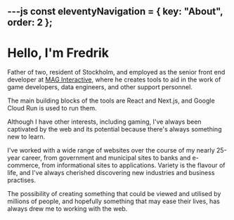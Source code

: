 ---js
const eleventyNavigation = {
	key: "About",
	order: 2
};
---
# Hello, I'm Fredrik

Father of two, resident of Stockholm, and employed as the senior front end developer at [MAG Interactive](https://maginteractive.com/), where he creates tools to aid in the work of game developers, data engineers, and other support personnel.

The main building blocks of the tools are React and Next.js, and Google Cloud Run is used to run them.

Although I have other interests, including gaming, I've always been captivated by the web and its potential because there's always something new to learn.

I've worked with a wide range of websites over the course of my nearly 25-year career, from government and municipal sites to banks and e-commerce, from informational sites to applications. Variety is the flavour of life, and I've always cherished discovering new industries and business practises.

The possibility of creating something that could be viewed and utilised by millions of people, and hopefully something that may ease their lives, has always drew me to working with the web.
